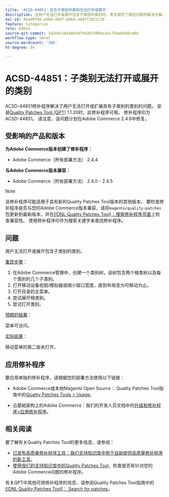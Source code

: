```yaml
---
title: 'ACSD-44851：包含子类别的类别无法打开或展开'
description: 当用户无法打开或展开包含子类别的类别时，本文提供了相应问题的解决方案。
exl-id: 46ad9f9d-ed66-44df-b66d-ab9ff3923c36
feature: Categories
role: Admin
source-git-commit: 1d2e0c1b4a8e3d79a362500ee3ec7bde84a6ce0d
workflow-type: tm+mt
source-wordcount: '388'
ht-degree: 0%

---
```


# ACSD-44851：子类别无法打开或展开的类别

ACSD-44851修补程序解决了用户无法打开或扩展具有子类别的类别的问题。 安装[Quality Patches Tool (QPT)](/help/announcements/adobe-commerce-announcements/magento-quality-patches-released-new-tool-to-self-serve-quality-patches.md) 1.1.20时，此修补程序可用。 修补程序ID为ACSD-44851。 请注意，该问题计划在Adobe Commerce 2.4.6中修复。

## 受影响的产品和版本

**为Adobe Commerce版本创建了修补程序：**

* Adobe Commerce（所有部署方法） 2.4.4

**与Adobe Commerce版本兼容：**

* Adobe Commerce（所有部署方法） 2.4.0 - 2.4.5

>[!NOTE]
>
>该修补程序可能适用于具有新的Quality Patches Tool版本的其他版本。 要检查修补程序是否与您的Adobe Commerce版本兼容，请将`magento/quality-patches`包更新到最新版本，并在[[!DNL Quality Patches Tool]：搜索修补程序页面](https://experienceleague.adobe.com/tools/commerce-quality-patches/index.html)上检查兼容性。 使用修补程序ID作为搜索关键字来查找修补程序。

## 问题

用户无法打开或展开包含子类别的类别。

<u>重现步骤</u>：

1. 在Adobe Commerce管理中，创建一个类别树，该树包含两个根类别以及每个类别的几个子类别。
1. 打开移动设备视图/模拟器或缩小窗口宽度，直到布局变为可移动为止。
1. 打开目录的主菜单。
1. 尝试展开根类别。
1. 尝试打开类别。

<u>预期的结果</u>：

菜单可访问。

<u>实际结果</u>：

移动菜单的第二层未打开。

## 应用修补程序

要应用单独的修补程序，请根据您的部署方法使用以下链接：

* Adobe Commerce或本地Magento Open Source： Quality Patches Tool指南中的[Quality Patches Tools > Usage](https://experienceleague.adobe.com/docs/commerce-operations/tools/quality-patches-tool/usage.html)。

* 云基础架构上的Adobe Commerce：我们的开发人员文档中的[升级和修补程序>应用修补程序](https://devdocs.magento.com/cloud/project/project-patch.html)。

## 相关阅读

要了解有关Quality Patches Tool的更多信息，请参阅：

* [已发布高质量修补程序工具：我们支持知识库中用于自助提供高质量修补程序的新工具](/help/announcements/adobe-commerce-announcements/magento-quality-patches-released-new-tool-to-self-serve-quality-patches.md)。
* [使用我们的支持知识库中的Quality Patches Tool](https://experienceleague.adobe.com/docs/commerce-knowledge-base/kb/support-tools/patches/check-patch-for-magento-issue-with-magento-quality-patches.html)，检查是否有针对您的Adobe Commerce问题的修补程序。

有关QPT中其他可用修补程序的信息，请参阅Quality Patches Tool指南中的[[!DNL Quality Patches Tool]： Search for patches](https://experienceleague.adobe.com/tools/commerce-quality-patches/index.html)。
